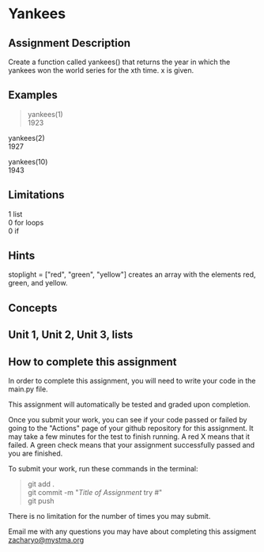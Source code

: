 # **Yankees**  

## **Assignment Description**  
Create a function called yankees() that returns the year in which the yankees won the world series for the xth time. x is given.

## **Examples**  
>yankees(1)  
1923

yankees(2)  
1927  

yankees(10)  
1943  

## **Limitations**  
1 list  
0 for loops  
0 if  
## **Hints**  
stoplight = ["red", "green", "yellow"] creates an array with the elements red, green, and yellow.
## **Concepts**  
Unit 1, Unit 2, Unit 3, lists
---

## **How to complete this assignment**
In order to complete this assignment, you will need to write your code in the main.py file.

This assignment will automatically be tested and graded upon completion.

Once you submit your work, you can see if your code passed or failed by going to the "Actions" page of your github repository for this assignment. It may take a few minutes for the test to finish running. A red X means that it failed. A green check means that your assignment successfully passed and you are finished.

To submit your work, run these commands in the terminal: 
>git add .  
git commit -m "*Title of Assignment* try #"  
git push  

There is no limitation for the number of times you may submit.

Email me with any questions you may have about completing this assigment  
zacharyo@mystma.org
